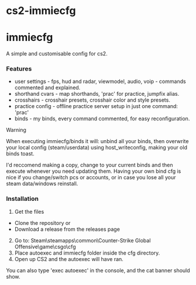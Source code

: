 # cs2-immiecfg
# immiecfg
A simple and customisable config for cs2. 

### Features
* user settings - fps, hud and radar, viewmodel, audio, voip - commands commented and explained.
* shorthand cvars - map shorthands, 'prac' for practice, jumpfix alias.
* crosshairs - crosshair presets, crosshair color and style presets.
* practice config - offline practice server setup in just one command: 'prac'
* binds - my binds, every command commented, for easy reconfiguration.

> [!WARNING]
> When executing immiecfg/binds it will: unbind all your binds, then overwrite your local config (steam/userdata) using host_writeconfig, making your old binds toast.

I'd reccomend making a copy, change to your current binds and then execute whenever you need updating them.
Having your own bind cfg is nice if you change/switch pcs or accounts, or in case you lose all your steam data/windows reinstall.

### Installation
1. Get the files
  - Clone the repository or
  - Download a release from the releases page
2. Go to: Steam\steamapps\common\Counter-Strike Global Offensive\game\csgo\cfg
3. Place autoexec and immiecfg folder inside the cfg directory.
4. Open up CS2 and the autoexec will have ran.

You can also type 'exec autoexec' in the console, and the cat banner should show.

